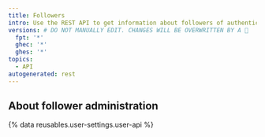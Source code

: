 ```yaml
---
title: Followers
intro: Use the REST API to get information about followers of authenticated users.
versions: # DO NOT MANUALLY EDIT. CHANGES WILL BE OVERWRITTEN BY A 🤖
  fpt: '*'
  ghec: '*'
  ghes: '*'
topics:
  - API
autogenerated: rest
---
```


## About follower administration

{% data reusables.user-settings.user-api %}

<!-- Content after this section is automatically generated -->
